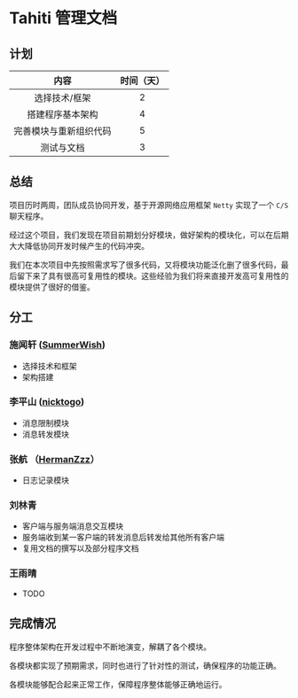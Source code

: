 # Tahiti 管理文档

## 计划

| 内容 | 时间（天）| 
| :---: |:---:| 
| 选择技术/框架 | 2 | 
| 搭建程序基本架构 | 4 | 
| 完善模块与重新组织代码 | 5 |
| 测试与文档 | 3 | 
  
## 总结

项目历时两周，团队成员协同开发，基于开源网络应用框架 `Netty` 实现了一个 `C/S` 聊天程序。

经过这个项目，我们发现在项目前期划分好模块，做好架构的模块化，可以在后期大大降低协同开发时候产生的代码冲突。

我们在本次项目中先按照需求写了很多代码，又将模块功能泛化删了很多代码，最后留下来了具有很高可复用性的模块。这些经验为我们将来直接开发高可复用性的模块提供了很好的借鉴。

## 分工 

### 施闻轩 ([SummerWish](https://github.com/SummerWish/))

- 选择技术和框架
- 架构搭建

### 李平山 ([nicktogo](https://github.com/nicktogo))

- 消息限制模块
- 消息转发模块

### 张航 （[HermanZzz](https://github.com/HermanZzz)）

- 日志记录模块

### 刘林青

- 客户端与服务端消息交互模块
- 服务端收到某一客户端的转发消息后转发给其他所有客户端
- 复用文档的撰写以及部分程序文档

### 王雨晴 

- TODO

## 完成情况
程序整体架构在开发过程中不断地演变，解耦了各个模块。  

各模块都实现了预期需求，同时也进行了针对性的测试，确保程序的功能正确。
  
各模块能够配合起来正常工作，保障程序整体能够正确地运行。

